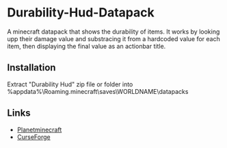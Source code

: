 # Durability-Hud-Datapack
A minecraft datapack that shows the durability of items. It works by looking upp their damage value and substracing it from a hardcoded value for each item, then displaying the final value as an actionbar title.
## Installation
Extract "Durability Hud" zip file or folder into %appdata%\Roaming\.minecraft\saves\WORLDNAME\datapacks
## Links
* [Planetminecraft](https://planetminecraft.com/mod/durability-hud)
* [CurseForge](https://curseforge.com/minecraft/customization/durability)
